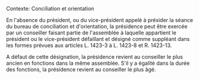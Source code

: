 Contexte: Conciliation et orientation

En l'absence du président, ou du vice-président appelé à présider la séance du bureau de conciliation et d'orientation, la présidence peut être exercée par un conseiller faisant partie de l'assemblée à laquelle appartient le président ou le vice-président défaillant et désigné comme suppléant dans les formes prévues aux articles L. 1423-3 à L. 1423-8 et R. 1423-13.

A défaut de cette désignation, la présidence revient au conseiller le plus ancien en fonctions dans la même assemblée. S'il y a égalité dans la durée des fonctions, la présidence revient au conseiller le plus âgé.